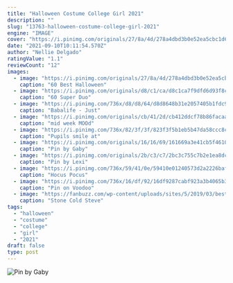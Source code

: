 ```yaml
---
title: "Halloween Costume College Girl 2021"
description: ""
slug: "13763-halloween-costume-college-girl-2021"
engine: "IMAGE"
cover: "https://i.pinimg.com/originals/27/8a/4d/278a4dbd3b0e52ea5cbc1d69c525a827.jpg"
date: "2021-09-10T10:11:54.570Z"
author: "Nellie Delgado"
ratingValue: "1.1"
reviewCount: "12"
images:
  - image: "https://i.pinimg.com/originals/27/8a/4d/278a4dbd3b0e52ea5cbc1d69c525a827.jpg"
    caption: "60 Best Halloween"
  - image: "https://i.pinimg.com/originals/d8/c1/ca/d8c1ca7f9dfd6d93f8c0371b5ccfb673.jpg"
    caption: "60 Super Duo"
  - image: "https://i.pinimg.com/736x/d8/d8/64/d8d8648b31e2057405b1fdc923583e15.jpg"
    caption: "Babalife - Just"
  - image: "https://i.pinimg.com/originals/cb/41/2d/cb412ddcf78b86facaaef7768790fa82.jpg"
    caption: "mid week MOOd"
  - image: "https://i.pinimg.com/736x/82/3f/3f/823f3f5b1eb5b47da58ccc8cfbb73c9e--jeddah-traditional-dresses.jpg"
    caption: "Pupils smile at"
  - image: "https://i.pinimg.com/originals/16/16/69/161669a3e41cb5f4610e5dfb2ed3ba6d.jpg"
    caption: "Pin by Gaby"
  - image: "https://i.pinimg.com/originals/2b/c3/c7/2bc3c755c7b2e1ea8dcfe070f9a1212a.jpg"
    caption: "Pin by Lexi"
  - image: "https://i.pinimg.com/736x/59/41/0e/59410e01240573d2a2226baf65eea0d7.jpg"
    caption: "Hocus Pocus"
  - image: "https://i.pinimg.com/736x/16/df/92/16df9287cabf923a3b4065b3daaa459a.jpg"
    caption: "Pin on Voodoo"
  - image: "https://fanbuzz.com/wp-content/uploads/sites/5/2019/03/best-stone-cold-moments.png?w=1200&h=627&crop=1"
    caption: "Stone Cold Steve"
tags:
  - "halloween"
  - "costume"
  - "college"
  - "girl"
  - "2021"
draft: false
type: post
---
```



![Pin by Gaby](https://i.pinimg.com/originals/16/16/69/161669a3e41cb5f4610e5dfb2ed3ba6d.jpg "Pin by Gaby")


<!--inArticleAds-->

<!--galleryOne-->


<!--inArticleAds-->

<!--galleryTwo-->


<!--galleryThree-->

